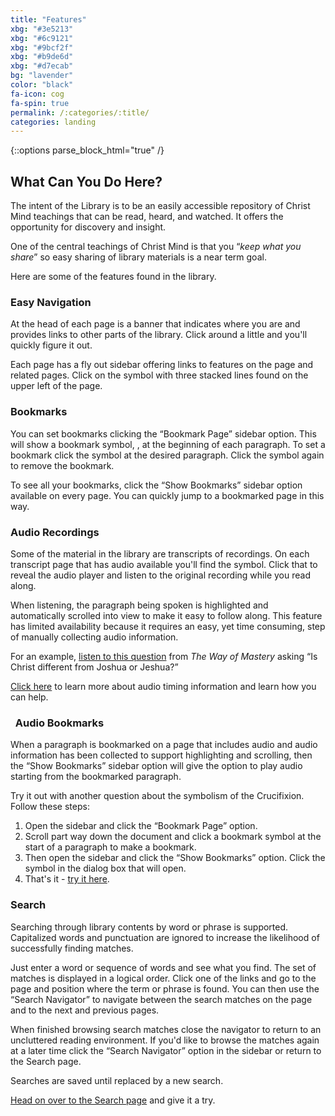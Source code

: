 ```yaml
---
title: "Features"
xbg: "#3e5213"
xbg: "#6c9121"
xbg: "#9bcf2f"
xbg: "#b9de6d"
xbg: "#d7ecab"
bg: "lavender"
color: "black"
fa-icon: cog
fa-spin: true
permalink: /:categories/:title/
categories: landing
---
```

{::options parse_block_html="true" /}

## What Can You Do Here?

The intent of the Library is to be an easily accessible repository of
Christ Mind teachings that can be read, heard, and watched. It offers
the opportunity for discovery and insight. 

One of the central teachings of Christ Mind is that you &ldquo;*keep
what you share*&rdquo; so easy sharing of library materials is a near
term goal.

Here are some of the features found in the library.

### <i class="fa fa-link"></i> Easy Navigation

At the head of each page is a banner that indicates where you are
and provides links to other parts of the library. Click around a
little and you'll quickly figure it out.

Each page has a fly out sidebar offering links to features on the
page and related pages. Click on the symbol with three stacked
lines found on the upper left of the page.

### <i class="fa fa-bookmark-o"></i> Bookmarks

You can set bookmarks clicking the &ldquo;Bookmark Page&rdquo; sidebar
option. This will show a bookmark symbol, <i class="fa fa-bookmark-o"></i>,
at the beginning of each paragraph. To set a bookmark click the
symbol at the desired paragraph. Click the symbol again to remove
the bookmark.

To see all your bookmarks, click the &ldquo;Show Bookmarks&rdquo;
sidebar option available on every page. You can quickly jump to a
bookmarked page in this way.

### <i class="fa fa-volume-up"></i> Audio Recordings

Some of the material in the library are transcripts of recordings. On
each transcript page that has audio available you'll find the
<i class="fa fa-volume-up"></i> symbol. Click that to reveal the audio
player and listen to the original recording while you read along.

When listening, the paragraph being spoken is highlighted and
automatically scrolled into view to make it easy to follow along. This
feature has limited availability because it requires an easy, yet time
consuming, step of manually collecting audio information.

For an example, [listen to this question](/wom/questions/c2sq4/?play=p0)
from *The Way of Mastery* asking &ldquo;Is Christ different from Joshua
or Jeshua?&rdquo;

[Click here](/about/symbols/#-timing-data) to learn more about audio
timing information and learn how you can help.

### <i class="fa fa-volume-up"></i>&nbsp;<i class="fa fa-bookmark-o"></i> Audio Bookmarks

When a paragraph is bookmarked on a page that includes audio and audio
information has been collected to support highlighting and scrolling,
then the &ldquo;Show Bookmarks&rdquo; sidebar option will give the
option to play audio starting from the bookmarked paragraph.

Try it out with another question about the symbolism of the Crucifixion.
Follow these steps:

1. Open the sidebar and click the &ldquo;Bookmark Page&rdquo; option.
2. Scroll part way down the document and click a bookmark symbol at the
start of a paragraph to make a bookmark.
3. Then open the sidebar and click the &ldquo;Show Bookmarks&rdquo;
option. Click the <i class="fa fa-volume-up"></i> symbol in the dialog
box that will open.
4. That's it - [try it here](/wom/questions/c2sq1/).

### <i class="fa fa-search"></i> Search

Searching through library contents by word or phrase is supported.
Capitalized words and punctuation are ignored to increase the likelihood
of successfully finding matches.

Just enter a word or sequence of words and see what you find. The set of
matches is displayed in a logical order. Click one of the links and go
to the page and position where the term or phrase is found. You can then
use the &ldquo;Search Navigator&rdquo; to navigate between the search
matches on the page and to the next and previous pages.

When finished browsing search matches close the navigator to return to
an uncluttered reading environment. If you'd like to browse the matches
again at a later time click the &ldquo;Search Navigator&rdquo; option in
the sidebar or return to the Search page.

Searches are saved until replaced by a new search.

[Head on over to the Search page](/search/) and give it a try.






